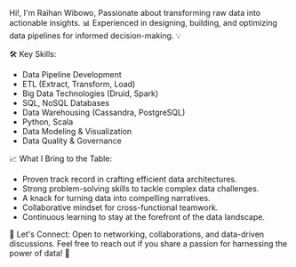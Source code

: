 Hi!, I'm Raihan Wibowo, Passionate about transforming raw data into actionable insights. 
📊 Experienced in designing, building, and optimizing data pipelines for informed decision-making. 💡

🛠️ Key Skills:
- Data Pipeline Development
- ETL (Extract, Transform, Load)
- Big Data Technologies (Druid, Spark)
- SQL, NoSQL Databases
- Data Warehousing (Cassandra, PostgreSQL)
- Python, Scala
- Data Modeling & Visualization
- Data Quality & Governance

📈 What I Bring to the Table:
- Proven track record in crafting efficient data architectures.
- Strong problem-solving skills to tackle complex data challenges.
- A knack for turning data into compelling narratives.
- Collaborative mindset for cross-functional teamwork.
- Continuous learning to stay at the forefront of the data landscape.

🔗 Let's Connect:
Open to networking, collaborations, and data-driven discussions. Feel free to reach out if you share a passion for harnessing the power of data! 📩

<!---
raihanwibowo/raihanwibowo is a ✨ special ✨ repository because its `README.md` (this file) appears on your GitHub profile.
You can click the Preview link to take a look at your changes.
--->
